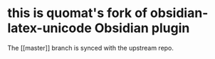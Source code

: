 # this is quomat's fork of obsidian-latex-unicode Obsidian plugin
The [[master]] branch is synced with the upstream repo.
